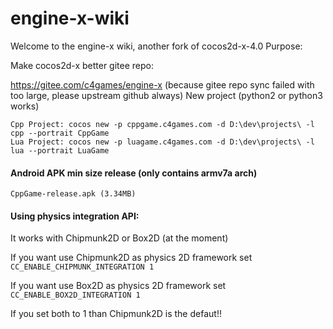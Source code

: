 # engine-x-wiki

Welcome to the engine-x wiki, another fork of cocos2d-x-4.0
Purpose:

Make cocos2d-x better
gitee repo:

https://gitee.com/c4games/engine-x (because gitee repo sync failed with too large, please upstream github always)
New project (python2 or python3 works)

    Cpp Project: cocos new -p cppgame.c4games.com -d D:\dev\projects\ -l cpp --portrait CppGame
    Lua Project: cocos new -p luagame.c4games.com -d D:\dev\projects\ -l lua --portrait LuaGame

#### Android APK min size release (only contains armv7a arch)
    CppGame-release.apk (3.34MB)

#### Using physics integration API:
It works with Chipmunk2D or Box2D (at the moment)

If you want use Chipmunk2D as physics 2D framework
set ```CC_ENABLE_CHIPMUNK_INTEGRATION 1```

If you want use Box2D as physics 2D framework
set ```CC_ENABLE_BOX2D_INTEGRATION 1``` 

If you set both  to 1 than Chipmunk2D is the defaut!!
